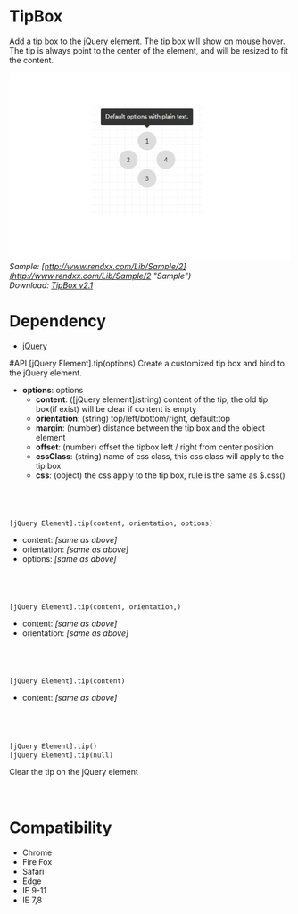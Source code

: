 # TipBox
Add a tip box to the jQuery element. The tip box will show on mouse hover.  
The tip is always point to the center of the element, and will be resized to fit the content.    

![preview](https://raw.githubusercontent.com/Rendxx/TipBox/master/preview.png "Preview")
*Sample: [http://www.rendxx.com/Lib/Sample/2](http://www.rendxx.com/Lib/Sample/2 "Sample")*  
*Download: [TipBox v2.1](https://github.com/Rendxx/TipBox/releases/tag/2.1 "Download")*

# Dependency
- [jQuery][]

#API
    [jQuery Element].tip(options)
Create a customized tip box and bind to the jQuery element. 

- **options**: options
  + **content**: ([jQuery element]/string) content of the tip, the old tip box(if exist) will be clear if content is empty
  + **orientation**: (string) top/left/bottom/right, default:top
  + **margin**: (number) distance between the tip box and the object element
  + **offset**: (number) offset the tipbox left / right from center position
  + **cssClass**: (string) name of css class, this css class will apply to the tip box
  + **css**: (object) the css apply to the tip box, rule is the same as $.css()

######  &nbsp;

    [jQuery Element].tip(content, orientation, options)

- content: *[same as above]*    
- orientation: *[same as above]*  
- options: *[same as above]* 

######  &nbsp;

    [jQuery Element].tip(content, orientation,)

- content: *[same as above]*    
- orientation: *[same as above]*  

######  &nbsp;

    [jQuery Element].tip(content)

- content: *[same as above]*    

######  &nbsp;

    [jQuery Element].tip()
    [jQuery Element].tip(null)

Clear the tip on the jQuery element

######  &nbsp;

# Compatibility
- Chrome
- Fire Fox
- Safari
- Edge
- IE 9-11
- IE 7,8

[jQuery]: https://jquery.com/ "jQuery Home Page"
